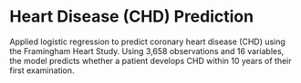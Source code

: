# Heart Disease (CHD) Prediction

Applied logistic regression to predict coronary heart disease (CHD) using the Framingham Heart Study.
Using 3,658 observations and 16 variables, the model predicts whether a patient develops CHD within 10 years of their first examination.
